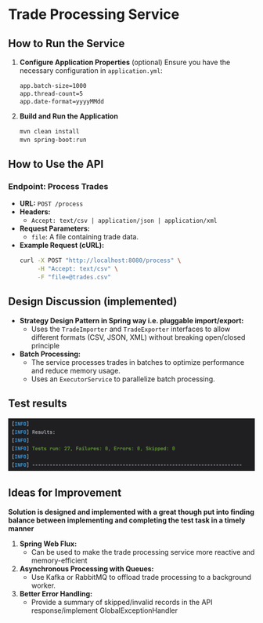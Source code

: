 # Trade Processing Service

## How to Run the Service

1. **Configure Application Properties** (optional)
   Ensure you have the necessary configuration in  `application.yml`:
   ```properties
   app.batch-size=1000
   app.thread-count=5
   app.date-format=yyyyMMdd
   ```

2. **Build and Run the Application**
   ```sh
   mvn clean install
   mvn spring-boot:run
   ```

## How to Use the API

### Endpoint: Process Trades

- **URL:** `POST /process`
- **Headers:**
    - `Accept: text/csv | application/json | application/xml`
- **Request Parameters:**
    - `file`: A file containing trade data.
- **Example Request (cURL):**
  ```sh
  curl -X POST "http://localhost:8080/process" \
       -H "Accept: text/csv" \
       -F "file=@trades.csv"
  ```

## Design Discussion (implemented)

- **Strategy Design Pattern in Spring way i.e. pluggable import/export:**
    - Uses the `TradeImporter` and `TradeExporter` interfaces to allow different formats (CSV, JSON, XML) without
      breaking open/closed principle
- **Batch Processing:**
    - The service processes trades in batches to optimize performance and reduce memory usage.
    - Uses an `ExecutorService` to parallelize batch processing.

## Test results

![img.png](images/test-results.png)


## Ideas for Improvement

__Solution is designed and implemented with a great though put into finding balance between implementing and completing
the test task in a timely manner__

1. **Spring Web Flux:**
    - Can be used to make the trade processing service more reactive and memory-efficient
2. **Asynchronous Processing with Queues:**
    - Use Kafka or RabbitMQ to offload trade processing to a background worker.
3. **Better Error Handling:**
    - Provide a summary of skipped/invalid records in the API response/implement GlobalExceptionHandler